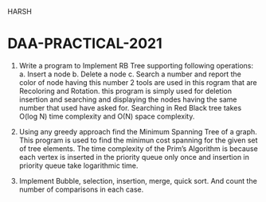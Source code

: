 HARSH
# DAA-PRACTICAL-2021
1. Write a program to Implement RB Tree supporting following operations:
	a. Insert a node
	b. Delete a node
	c. Search a number and report the color of node having this number
 2 tools are used in this rogram that are Recoloring and Rotation.
 this program is simply used for deletion insertion and searching and displaying the nodes having the same number that used have asked for.
 Searching in Red Black tree takes O(log N) time complexity and O(N) space complexity.
 
2. Using any greedy approach find the Minimum Spanning Tree of a graph.
This program is used to find the minimun cost spanning for the given set of tree elements.
The time complexity of the Prim’s Algorithm is  because each vertex is inserted in the priority queue only once and insertion in priority queue take logarithmic time.

3. Implement Bubble, selection, insertion, merge, quick sort. And count the number of comparisons in each case.


